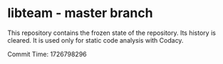 # libteam - master branch

This repository contains the frozen state of the repository.
Its history is cleared. It is used only for static code
analysis with Codacy.

Commit Time: 1726798296